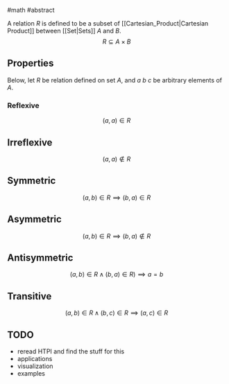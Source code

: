 #math #abstract

A relation $R$ is defined to be a subset of [[Cartesian_Product|Cartesian Product]] between [[Set|Sets]] $A$ and $B$.
$$R \subseteq A \times B$$

## Properties
Below, let $R$ be relation defined on set $A$, and $a$ $b$ $c$ be arbitrary elements of $A$.

### Reflexive
$$(a, a) \in R$$

## Irreflexive
$$(a, a) \notin R$$

## Symmetric
$$(a, b) \in R \implies (b, a) \in R$$

## Asymmetric
$$(a, b) \in R \implies (b, a) \notin R$$

## Antisymmetric
$$(a, b) \in R \land (b, a) \in R) \implies a = b$$

##  Transitive
$$(a, b) \in R \land (b, c) \in R \implies (a, c) \in R$$

## TODO
- reread HTPI and find the stuff for this
- applications
- visualization
- examples